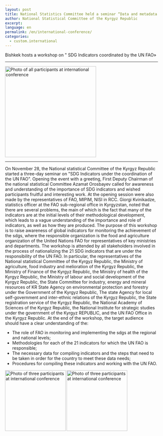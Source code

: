 ```yaml
---
layout: post
title: National Statistics Committee held a seminar “Data and metadata for indicators of the Sustainable Development Goals”
author: National Statistical Committee of the Kyrgyz Republic
excerpt:
language: en
permalink: /en/international-conference/
categories:
  - custom.international
---
```


Bishkek hosts a workshop on " SDG Indicators coordinated by the UN FAO»

***

<img src="{{ site.baseurl }}/news-images/dscn1.jpg" alt="Photo of all participants at international conference" height="300px" align="center">

***

On November 28, the National statistical Committee of the Kyrgyz Republic started a three-day seminar on "SDG Indicators under the coordination of the UN FAO".
Opening the event with a greeting, First Deputy Chairman of the national statistical Committee Azamat Orosbayev called for awareness and understanding of the importance of SDG indicators and wished participants fruitful and interesting work. 
At the opening session were also made by the representatives of FAO, MIPIM, NISI in RCC.
Giorgi Kvinikadze, statistics officer at the FAO sub-regional office in Kyrgyzstan, noted that there are several problems, the main of which is the fact that many of the indicators are at the initial levels of their methodological development, which leads to a vague understanding of the importance and role of indicators, as well as how they are produced.
The purpose of this workshop is to raise awareness of global indicators for monitoring the achievement of the sdgs, where the responsible organization is the food and agriculture organization of the United Nations FAO for representatives of key ministries and departments.
The workshop is attended by all stakeholders involved in the process of nationalizing the 21 SDG indicators that are under the responsibility of the UN FAO. In particular, the representatives of the National statistical Committee of the Kyrgyz Republic, the Ministry of agriculture, food industry and melioration of the Kyrgyz Republic, the Ministry of Finance of the Kyrgyz Republic, the Ministry of health of the Kyrgyz Republic, the Ministry of labour and social development of the Kyrgyz Republic, the State Committee for industry, energy and mineral resources of KR State Agency on environmental protection and forestry under the Government of the Kyrgyz Republic, The state Agency for local self-government and inter-ethnic relations of the Kyrgyz Republic, the State registration service of the Kyrgyz Republic, the National Academy of Sciences of the Kyrgyz Republic, the National Institute for strategic studies under the government of the Kyrgyz REPUBLIC, and the UN FAO Office in the Kyrgyz Republic.
At the end of the workshop, the target audience should have a clear understanding of the:
- The role of FAO in monitoring and implementing the sdgs at the regional and national levels;
- Methodologies for each of the 21 indicators for which the UN FAO is responsible;
- The necessary data for compiling indicators and the steps that need to be taken in order for the country to meet these data needs;
- Procedures for compiling these indicators and working with the UN FAO.

<img src="{{ site.baseurl }}/news-images/dscn2.jpg" alt="Photo of three participants at international conference" height="200px" align="left">

<img src="{{ site.baseurl }}/news-images/dscn3.jpg" alt="Photo of three participants at international conference" height="200px" align="left">
